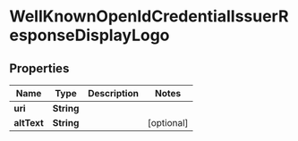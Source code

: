 # WellKnownOpenIdCredentialIssuerResponseDisplayLogo

## Properties

| Name        | Type       | Description | Notes      |
| ----------- | ---------- | ----------- | ---------- |
| **uri**     | **String** |             |            |
| **altText** | **String** |             | [optional] |
